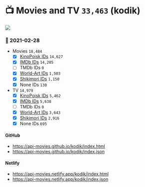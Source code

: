 # :tv: Movies and TV `33,463` (kodik)

<a href="https://API-Movies.github.io"><img src="https://API-Movies.github.io/banner.png?cache"></a>

### :date: 2021-02-28
- Movies `18,484`
  - [x] <a href="https://API-Movies.github.io/kodik/movie_kinopoisk_ids.json">KinoPoisk IDs</a> `14,627`
  - [x] <a href="https://API-Movies.github.io/kodik/movie_imdb_ids.json">IMDb IDs</a> `14,205`
  - [ ] TMDb IDs `0`
  - [x] <a href="https://API-Movies.github.io/kodik/movie_world_art_ids.json">World-Art IDs</a> `1,503`
  - [x] <a href="https://API-Movies.github.io/kodik/movie_shikimori_ids.json">Shikimori IDs</a> `1,150`
  - [x] None IDs `130`
- TV `14,979`
  - [x] <a href="https://API-Movies.github.io/kodik/tv_kinopoisk_ids.json">KinoPoisk IDs</a> `5,462`
  - [x] <a href="https://API-Movies.github.io/kodik/tv_imdb_ids.json">IMDb IDs</a> `5,638`
  - [ ] TMDb IDs `0`
  - [x] <a href="https://API-Movies.github.io/kodik/tv_world_art_ids.json">World-Art IDs</a> `3,643`
  - [x] <a href="https://API-Movies.github.io/kodik/tv_shikimori_ids.json">Shikimori IDs</a> `2,916`
  - [x] None IDs `695`
#### GitHub
- <a href='https://api-movies.github.io/kodik/index.html' target='_blank'>https://api-movies.github.io/kodik/index.html</a>
- <a href='https://api-movies.github.io/kodik/index.json' target='_blank'>https://api-movies.github.io/kodik/index.json</a>
#### Netlify
- <a href='https://api-movies.netlify.app/kodik/index.html' target='_blank'>https://api-movies.netlify.app/kodik/index.html</a>
- <a href='https://api-movies.netlify.app/kodik/index.json' target='_blank'>https://api-movies.netlify.app/kodik/index.json</a>
